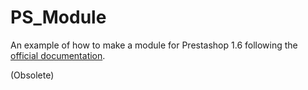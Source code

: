 # PS_Module
An example of how to make a module for Prestashop 1.6 following the [official documentation](http://doc.prestashop.com/display/PS16/Creating+a+PrestaShop+Module).

(Obsolete)
